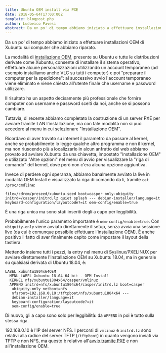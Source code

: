 ```yaml
---
title: Ubuntu OEM install via PXE
date: 2018-05-04T17:00:00Z
template: blogpost.php
author: Ludovico Pavesi
abstract: Da un po' di tempo abbiamo iniziato a effettuare installazioni OEM di Xubuntu sui computer che abbiamo riparato. Avviando il sistema tramite PXE non si può accedere al menu in cui selezionare "Installazione OEM"
---
```


Da un po' di tempo abbiamo iniziato a effettuare installazioni OEM di Xubuntu sui computer che abbiamo riparato.

La modalità di [installazione OEM](https://askubuntu.com/a/157821), presente su Ubuntu e tutte le distribuzioni derivate come Xubuntu, consente di installare il sistema operativo, effettuare alcune personalizzazioni utilizzando un account temporaneo (ad esempio installiamo anche VLC su tutti i computer) e poi "preparare il computer per la spedizione": al successivo avvio l'account temporaneo viene eliminato e viene chiesto all'utente finale che username e password utilizzare.

Il risultato ha un aspetto decisamente più professionale che fornire computer con username e password scelti da noi, anche se si possono cambiare.

Tuttavia, di recente abbiamo completato la costruzione di un server PXE per avviare tramite LAN l'installazione, ma con tale modalità non si può accedere al menu in cui selezionare "Installazione OEM". 

Ricordavo di aver trovato su internet il parametro da passare al kernel, anche se probabilmente lo legge qualche altro programma e non il kernel, ma non riuscendo più a localizzarlo in alcun anfratto del web abbiamo provato ad avviare Xubuntu da una chiavetta, impostato "Installazione OEM" e utilizzato "Altre opzioni" nel menu di avvio per visualizzare la "riga di comando" del kernel, dove però non c'era alcuna opzione aggiuntiva.

Invece di perdere ogni speranza, abbiamo banalmente avviato la live in modalità OEM Install e visualizzato la riga di comando da lì, tramite `cat /proc/cmdline`:

```
file=/cdrom/preseed/xubuntu.seed boot=casper only-ubiquity
initrd=/casper/initrd.lz quiet splash --- debian-installer/language=it
keyboard-configuration/layoutcode?=it oem-config/enable=true
```

È una riga unica ma sono stati inseriti degli a capo per leggibilità.

Probabilmente l'unico parametro importante è `oem-config/enable=true`. Con `ubiquity-only` viene avviato direttamente il setup, senza avvia una sessione live (da cui è comunque possibile effettuare l'installazione OEM). È anche positivo il fatto di aver finalmente capito come impostare il layout della tastiera.

Mettendo insieme tutti i pezzi, la entry nel menu di Syslinux/PXELINUX per avviare direttamente l'installazione OEM su Xubuntu 18.04, ma in generale su qualsiasi derivata di Ubuntu 18.04, è:

```
LABEL xubuntu1804x64OEM
  MENU LABEL Xubuntu 18.04 64 bit - OEM Install
  KERNEL nfs/xubuntu1804x64/casper/vmlinuz
  APPEND initrd=nfs/xubuntu1804x64/casper/initrd.lz boot=casper
   ubiquity-only netboot=nfs
   nfsroot=192.168.0.10:/tftpboot/nfs/xubuntu1804x64 ---
   debian-installer/language=it
   keyboard-configuration/layoutcode?=it
   oem-config/enable=true
```

Di nuovo, gli a capo sono solo per leggibilità: da `APPEND` in poi è tutto sulla stessa riga.

192.168.0.10 è l'IP del server NFS. I percorsi di `vmlinuz` e `initrd.lz` sono relativi alla radice del server TFTP (`/tftpboot`) in quanto vengono inviati via TFTP e non NFS, ma questo è relativo all'[avvio tramite PXE](https://askubuntu.com/a/440802) e non all'installazione OEM.
